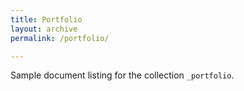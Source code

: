 ```yaml
---
title: Portfolio
layout: archive
permalink: /portfolio/

---
```


Sample document listing for the collection `_portfolio`.
